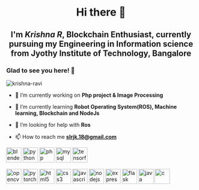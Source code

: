 <!--
**Krishna-Ravi/Krishna-Ravi** is a ✨ _special_ ✨ repository because its `README.md` (this file) appears on your GitHub profile.
-->



<h1 align="center">Hi there 👋 </h1>
<h2 align="center">I'm <b><i>Krishna R</i></b>, Blockchain Enthusiast, currently pursuing my Engineering in Information science from Jyothy Institute of Technology, Bangalore</h2>
<h3>Glad to see you here! 🤩 </h3>

<p align="left"> <img src="https://komarev.com/ghpvc/?username=krishna-ravi" alt="krishna-ravi" /> </p>


- 🔭 I’m currently working on **Php project & Image Processing**

- 🌱 I’m currently learning **Robot Operating System(ROS), Machine learning, Blockchain and NodeJs**

- 🤝 I’m looking for help with **Ros**

- 📫 How to reach me **slrjk.18@gmail.com**

<p align="left"><img src="https://download.blender.org/branding/community/blender_community_badge_white.svg" alt="blender" width="40" height="40"/> 
  <img src="https://devicons.github.io/devicon/devicon.git/icons/python/python-original.svg" alt="python" width="40" height="40"/>
  <img src="https://devicons.github.io/devicon/devicon.git/icons/php/php-original.svg" alt="php" width="40" height="40"/>
  <img src="https://devicons.github.io/devicon/devicon.git/icons/mysql/mysql-original-wordmark.svg" alt="mysql" width="40" height="40"/>
  <img src="https://www.vectorlogo.zone/logos/tensorflow/tensorflow-icon.svg" alt="tensorflow" width="40" height="40"/></p>
  <img src="https://www.vectorlogo.zone/logos/opencv/opencv-icon.svg" alt="opencv" width="40" height="40"/>   
  <img src="https://www.vectorlogo.zone/logos/pytorch/pytorch-icon.svg" alt="pytorch" width="40" height="40"/>
  <img src="https://devicons.github.io/devicon/devicon.git/icons/html5/html5-original-wordmark.svg" alt="html5" width="40" height="40"/> 
  <img src="https://devicons.github.io/devicon/devicon.git/icons/css3/css3-original-wordmark.svg" alt="css3" width="40" height="40"/> 
  <img src="https://devicons.github.io/devicon/devicon.git/icons/javascript/javascript-original.svg" alt="javascript" width="40" height="40"/>
  <img src="https://devicons.github.io/devicon/devicon.git/icons/nodejs/nodejs-original-wordmark.svg" alt="nodejs" width="40" height="40"/>
  <img src="https://devicons.github.io/devicon/devicon.git/icons/express/express-original-wordmark.svg" alt="express" width="40" height="40"/> 
  <img src="https://www.vectorlogo.zone/logos/pocoo_flask/pocoo_flask-icon.svg" alt="flask" width="40" height="40"/> 
  <img src="https://devicons.github.io/devicon/devicon.git/icons/java/java-original-wordmark.svg" alt="java" width="40" height="40"/>
  <img src="https://devicons.github.io/devicon/devicon.git/icons/c/c-original.svg" alt="c" width="40" height="40"/> 
